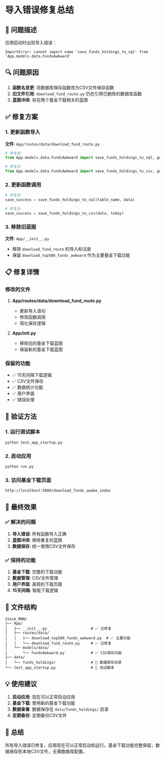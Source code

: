 # 导入错误修复总结

## 🚨 问题描述

应用启动时出现导入错误：
```
ImportError: cannot import name 'save_funds_holdings_to_sql' from 'App.models.data.FundsAwkward'
```

## 🔍 问题原因

1. **函数名变更**: 将数据库保存函数改为CSV文件保存函数
2. **旧文件引用**: `download_fund_route.py` 仍在引用已删除的数据库函数
3. **蓝图冲突**: 存在两个基金下载相关的蓝图

## ✅ 修复方案

### 1. 更新函数导入
**文件**: `App/routes/data/download_fund_route.py`
```python
# 修复前
from App.models.data.FundsAwkward import save_funds_holdings_to_sql, get_funds_holdings_from_sql

# 修复后
from App.models.data.FundsAwkward import save_funds_holdings_to_csv, get_funds_holdings_from_csv
```

### 2. 更新函数调用
```python
# 修复前
save_success = save_funds_holdings_to_sql(table_name, data)

# 修复后
save_success = save_funds_holdings_to_csv(data, today)
```

### 3. 移除旧蓝图
**文件**: `App/__init__.py`
- 移除 `download_fund_route` 的导入和注册
- 保留 `download_top500_funds_awkward` 作为主要基金下载功能

## 📋 修复详情

### 修改的文件

1. **App/routes/data/download_fund_route.py**
   - 更新导入语句
   - 修改函数调用
   - 简化保存逻辑

2. **App/__init__.py**
   - 移除旧的基金下载蓝图
   - 保留新的基金下载蓝图

### 保留的功能

- ✅ 15天间隔下载逻辑
- ✅ CSV文件保存
- ✅ 数据统计功能
- ✅ 用户界面
- ✅ 错误处理

## 🧪 验证方法

### 1. 运行测试脚本
```bash
python test_app_startup.py
```

### 2. 启动应用
```bash
python run.py
```

### 3. 访问基金下载页面
```
http://localhost:5000/download_funds_awake_index
```

## 🎯 最终效果

### ✅ 解决的问题
1. **导入错误**: 所有函数导入正确
2. **蓝图冲突**: 移除重复的蓝图
3. **数据保存**: 统一使用CSV文件保存

### ✅ 保持的功能
1. **基金下载**: 完整的下载功能
2. **数据管理**: CSV文件管理
3. **用户界面**: 美观的下载页面
4. **15天间隔**: 智能下载逻辑

## 📁 文件结构

```
Stock_RNN/
├── App/
│   ├── __init__.py                    # ✅ 已修复
│   ├── routes/data/
│   │   ├── download_top500_funds_awkward.py  # ✅ 主要功能
│   │   └── download_fund_route.py     # ✅ 已修复
│   └── models/data/
│       └── FundsAwkward.py            # ✅ CSV保存功能
├── data/
│   └── funds_holdings/                # 📁 数据保存目录
└── test_app_startup.py                # 🧪 测试脚本
```

## 💡 使用建议

1. **启动应用**: 现在可以正常启动应用
2. **基金下载**: 使用新的基金下载功能
3. **数据查看**: 数据保存在 `data/funds_holdings/` 目录
4. **定期备份**: 定期备份CSV文件

## 🎉 总结

所有导入错误已修复，应用现在可以正常启动和运行。基金下载功能完整保留，数据保存到本地CSV文件，无需数据库配置。 